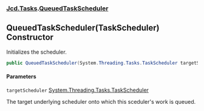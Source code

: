 ### [Jcd.Tasks](Jcd.Tasks.md 'Jcd.Tasks').[QueuedTaskScheduler](Jcd.Tasks.QueuedTaskScheduler.md 'Jcd.Tasks.QueuedTaskScheduler')

## QueuedTaskScheduler(TaskScheduler) Constructor

Initializes the scheduler.

```csharp
public QueuedTaskScheduler(System.Threading.Tasks.TaskScheduler targetScheduler);
```
#### Parameters

<a name='Jcd.Tasks.QueuedTaskScheduler.QueuedTaskScheduler(System.Threading.Tasks.TaskScheduler).targetScheduler'></a>

`targetScheduler` [System.Threading.Tasks.TaskScheduler](https://docs.microsoft.com/en-us/dotnet/api/System.Threading.Tasks.TaskScheduler 'System.Threading.Tasks.TaskScheduler')

The target underlying scheduler onto which this sceduler's work is queued.